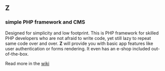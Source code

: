 ## Z

### simple PHP framework and CMS

Designed for simplicity and low footprint. This is PHP framework for skilled PHP developers who are not afraid to write code, yet still lazy to repeat same code over and over. **Z** will provide you with basic app features like user authentication or forms rendering. It even has an e-shop included out-of-the-box.

Read more in the [wiki](https://github.com/lotcz/zEngine/wiki)
